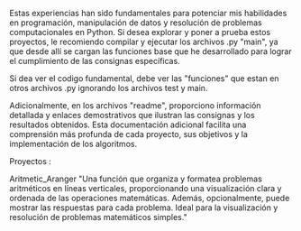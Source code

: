 Estas experiencias han sido fundamentales para potenciar mis habilidades en programación, manipulación de datos y resolución de problemas computacionales en Python. Si desea explorar y poner a prueba estos proyectos, le recomiendo compilar y ejecutar los archivos .py "main", ya que desde allí se cargan las funciones base que he desarrollado para lograr el cumplimiento de las consignas específicas.

Si dea ver el codigo fundamental, debe ver las "funciones" que estan en otros archivos .py ignorando los archivos test y main.

Adicionalmente, en los archivos "readme", proporciono información detallada y enlaces demostrativos que ilustran las consignas y los resultados obtenidos. Esta documentación adicional facilita una comprensión más profunda de cada proyecto, sus objetivos y la implementación de los algoritmos. 

Proyectos : 

Aritmetic_Aranger
"Una función que organiza y formatea problemas aritméticos en líneas verticales, proporcionando una visualización clara y ordenada de las operaciones matemáticas. Además, opcionalmente, puede mostrar las respuestas para cada problema. Ideal para la visualización y resolución de problemas matemáticos simples."

